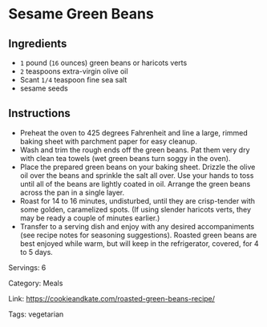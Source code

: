 # Sesame Green Beans

## Ingredients

- `1` pound (`16` ounces) green beans or haricots verts
- `2` teaspoons extra-virgin olive oil
- Scant `1/4` teaspoon fine sea salt
- sesame seeds

## Instructions

- Preheat the oven to 425 degrees Fahrenheit and line a large, rimmed baking sheet with parchment paper for easy cleanup.
- Wash and trim the rough ends off the green beans. Pat them very dry with clean tea towels (wet green beans turn soggy in the oven).
- Place the prepared green beans on your baking sheet. Drizzle the olive oil over the beans and sprinkle the salt all over. Use your hands to toss until all of the beans are lightly coated in oil. Arrange the green beans across the pan in a single layer.
- Roast for 14 to 16 minutes, undisturbed, until they are crisp-tender with some golden, caramelized spots. (If using slender haricots verts, they may be ready a couple of minutes earlier.)
- Transfer to a serving dish and enjoy with any desired accompaniments (see recipe notes for seasoning suggestions). Roasted green beans are best enjoyed while warm, but will keep in the refrigerator, covered, for 4 to 5 days.

Servings: 6

Category: Meals

Link: https://cookieandkate.com/roasted-green-beans-recipe/

Tags: vegetarian
